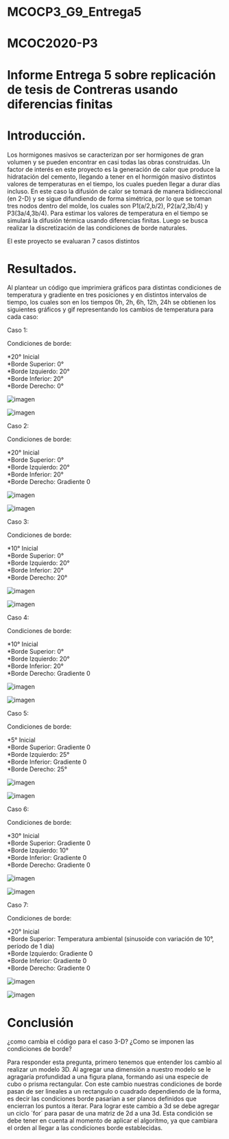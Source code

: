 # MCOCP3_G9_Entrega5

# MCOC2020-P3
  
# Informe Entrega 5 sobre replicación de tesis de Contreras usando diferencias finitas 

# Introducción.
Los hormigones masivos se caracterizan por ser hormigones de gran volumen y se pueden encontrar en casi todas las obras construidas. Un factor de interés en este proyecto es la generación de calor que produce la hidratación del cemento, llegando a tener en el hormigón masivo distintos valores de temperaturas en el tiempo, los cuales pueden llegar a durar días incluso. En este caso la difusión de calor se tomará de manera bidireccional (en 2-D) y se sigue difundiendo de forma simétrica, por lo que se toman tres nodos dentro del molde, los cuales son P1(a/2,b/2), P2(a/2,3b/4) y P3(3a/4,3b/4). Para estimar los valores de temperatura en el tiempo se simulará la difusión térmica usando diferencias finitas. Luego se busca realizar la discretización de las condiciones de borde naturales.

El este proyecto se evaluaran 7 casos distintos

# Resultados.

 Al plantear un código que imprimiera gráficos para distintas condiciones de temperatura y gradiente en tres posiciones y en distintos intervalos de tiempo, los cuales son en los tiempos 0h, 2h, 6h, 12h, 24h se obtienen los siguientes gráficos y gif representando los cambios de temperatura para cada caso:
 
 Caso 1:
 
 Condiciones de borde:  
  
*20° Inicial  
*Borde Superior: 0°  
*Borde Izquierdo: 20°  
*Borde Inferior: 20°  
*Borde Derecho: 0°  

 ![imagen](/Grafico_Caso1.png)
 

![imagen](/2D_ej04_frame_Caso_1.gif)
  
  
Caso 2:
 
 Condiciones de borde:  
  
*20° Inicial  
*Borde Superior: 0°  
*Borde Izquierdo: 20°  
*Borde Inferior: 20°  
*Borde Derecho: Gradiente 0  
 
 ![imagen](/Grafico_Caso2.png)
 

![imagen](/2D_ej04_frame_Caso_2.gif)


Caso 3:
 
 Condiciones de borde:  
  
*10° Inicial  
*Borde Superior: 0°  
*Borde Izquierdo: 20°  
*Borde Inferior: 20°  
*Borde Derecho: 20°  
 
 ![imagen](/Grafico_Caso3.png)
 

![imagen](/2D_ej04_frame_Caso_3.gif)


Caso 4:

Condiciones de borde:  
  
*10° Inicial  
*Borde Superior: 0°  
*Borde Izquierdo: 20°  
*Borde Inferior: 20°  
*Borde Derecho: Gradiente 0  

 ![imagen](/Grafico_Caso4.png)
 

![imagen](/2D_ej04_frame_Caso_4.gif)


Caso 5:
 
 Condiciones de borde:  
  
*5° Inicial  
*Borde Superior: Gradiente 0  
*Borde Izquierdo: 25°  
*Borde Inferior: Gradiente 0  
*Borde Derecho: 25°  
 
 ![imagen](/Grafico_Caso5.png)
 

![imagen](/2D_ej04_frame_Caso_5.gif)


Caso 6:
 
 Condiciones de borde:  
  
*30° Inicial  
*Borde Superior: Gradiente 0  
*Borde Izquierdo: 10°  
*Borde Inferior: Gradiente 0  
*Borde Derecho: Gradiente 0  
 
 ![imagen](/Grafico_Caso6.png)
 

![imagen](/2D_ej04_frame_Caso_6.gif)


Caso 7:

Condiciones de borde:  
  
*20° Inicial  
*Borde Superior: Temperatura ambiental (sinusoide con variación de 10°, período de 1 día)  
*Borde Izquierdo: Gradiente 0  
*Borde Inferior: Gradiente 0  
*Borde Derecho: Gradiente 0  
  
 
 ![imagen](/Grafico_Caso7.png)
 

![imagen](/2D_ej04_frame_Caso_7.gif)


# Conclusión

¿como cambia el código para el caso 3-D? ¿Como se imponen las condiciones de borde?

Para responder esta pregunta, primero tenemos que entender los cambio al realizar un modelo 3D. Al agregar una dimensión a nuestro modelo se le agragaría profundidad a una figura plana, formando asi una especie de cubo o prisma rectangular. Con este cambio nuestras condiciones de borde pasan de ser lineales a un rectangulo o cuadrado dependiendo de la forma, es decir las condiciones borde pasarían a ser planos definidos que encierran los puntos a iterar. 
Para lograr este cambio a 3d se debe agregar un ciclo ´for´ para pasar de una matriz de 2d a una 3d. Esta condición se debe tener en cuenta al momento de aplicar el algoritmo, ya que cambiara el orden al llegar a las condiciones borde establecidas.
